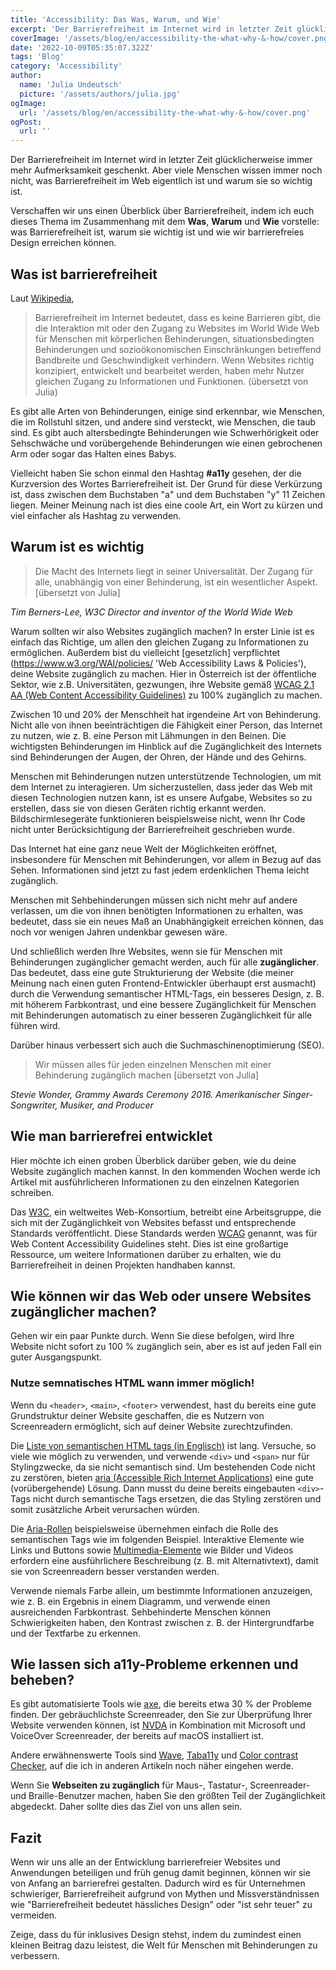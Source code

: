 ```yaml
---
title: 'Accessibility: Das Was, Warum, und Wie'
excerpt: 'Der Barrierefreiheit im Internet wird in letzter Zeit glücklicherweise immer mehr Aufmerksamkeit geschenkt. Aber viele Menschen wissen immer noch nicht, was Barrierefreiheit im Internet eigentlich ist und warum sie so wichtig ist. Verschaffen wir uns einen Überblick über Barrierefreiheit, indem ich euch in dieses Thema einführe ...'
coverImage: '/assets/blog/en/accessibility-the-what-why-&-how/cover.png'
date: '2022-10-09T05:35:07.322Z'
tags: 'Blog'
category: 'Accessibility'
author:
  name: 'Julia Undeutsch'
  picture: '/assets/authors/julia.jpg'
ogImage:
  url: '/assets/blog/en/accessibility-the-what-why-&-how/cover.png'
ogPost:
  url: ''
---
```


Der Barrierefreiheit im Internet wird in letzter Zeit glücklicherweise immer mehr Aufmerksamkeit geschenkt. Aber viele Menschen wissen immer noch nicht, was Barrierefreiheit im Web eigentlich ist und warum sie so wichtig ist.

Verschaffen wir uns einen Überblick über Barrierefreiheit, indem ich euch dieses Thema im Zusammenhang mit dem **Was**, **Warum** und **Wie** vorstelle: was Barrierefreiheit ist, warum sie wichtig ist und wie wir barrierefreies Design erreichen können.

## Was ist barrierefreiheit

Laut [Wikipedia](https://en.wikipedia.org/wiki/Accessibility 'Wikipedia Definition Accessibility'),

> Barrierefreiheit im Internet bedeutet, dass es keine Barrieren gibt, die die Interaktion mit oder den Zugang zu Websites im World Wide Web für Menschen mit körperlichen Behinderungen, situationsbedingten Behinderungen und sozioökonomischen Einschränkungen betreffend Bandbreite und Geschwindigkeit verhindern. Wenn Websites richtig konzipiert, entwickelt und bearbeitet werden, haben mehr Nutzer gleichen Zugang zu Informationen und Funktionen. (übersetzt von Julia)

Es gibt alle Arten von Behinderungen, einige sind erkennbar, wie Menschen, die im Rollstuhl sitzen, und andere sind versteckt, wie Menschen, die taub sind. Es gibt auch altersbedingte Behinderungen wie Schwerhörigkeit oder Sehschwäche und vorübergehende Behinderungen wie einen gebrochenen Arm oder sogar das Halten eines Babys.

Vielleicht haben Sie schon einmal den Hashtag **#a11y** gesehen, der die Kurzversion des Wortes Barrierefreiheit ist. Der Grund für diese Verkürzung ist, dass zwischen dem Buchstaben "a" und dem Buchstaben "y" 11 Zeichen liegen. Meiner Meinung nach ist dies eine coole Art, ein Wort zu kürzen und viel einfacher als Hashtag zu verwenden.

## Warum ist es wichtig

> Die Macht des Internets liegt in seiner Universalität. Der Zugang für alle, unabhängig von einer Behinderung, ist ein wesentlicher Aspekt. [übersetzt von Julia]

_Tim Berners-Lee, W3C Director and inventor of the World Wide Web_

Warum sollten wir also Websites zugänglich machen? In erster Linie ist es einfach das Richtige, um allen den gleichen Zugang zu Informationen zu ermöglichen. Außerdem bist du vielleicht [gesetzlich] verpflichtet (https://www.w3.org/WAI/policies/ 'Web Accessibility Laws & Policies'), deine Website zugänglich zu machen. Hier in Österreich ist der öffentliche Sektor, wie z.B. Universitäten, gezwungen, ihre Website gemäß [WCAG 2.1 AA (Web Content Accessibility Guidelines)](https://www.w3.org/WAI/standards-guidelines/wcag/) zu 100% zugänglich zu machen.

Zwischen 10 und 20% der Menschheit hat irgendeine Art von Behinderung. Nicht alle von ihnen beeinträchtigen die Fähigkeit einer Person, das Internet zu nutzen, wie z. B. eine Person mit Lähmungen in den Beinen. Die wichtigsten Behinderungen im Hinblick auf die Zugänglichkeit des Internets sind Behinderungen der Augen, der Ohren, der Hände und des Gehirns.

Menschen mit Behinderungen nutzen unterstützende Technologien, um mit dem Internet zu interagieren. Um sicherzustellen, dass jeder das Web mit diesen Technologien nutzen kann, ist es unsere Aufgabe, Websites so zu erstellen, dass sie von diesen Geräten richtig erkannt werden. Bildschirmlesegeräte funktionieren beispielsweise nicht, wenn Ihr Code nicht unter Berücksichtigung der Barrierefreiheit geschrieben wurde.

Das Internet hat eine ganz neue Welt der Möglichkeiten eröffnet, insbesondere für Menschen mit Behinderungen, vor allem in Bezug auf das Sehen. Informationen sind jetzt zu fast jedem erdenklichen Thema leicht zugänglich.

Menschen mit Sehbehinderungen müssen sich nicht mehr auf andere verlassen, um die von ihnen benötigten Informationen zu erhalten, was bedeutet, dass sie ein neues Maß an Unabhängigkeit erreichen können, das noch vor wenigen Jahren undenkbar gewesen wäre.

Und schließlich werden Ihre Websites, wenn sie für Menschen mit Behinderungen zugänglicher gemacht werden, auch für alle **zugänglicher**. Das bedeutet, dass eine gute Strukturierung der Website (die meiner Meinung nach einen guten Frontend-Entwickler überhaupt erst ausmacht) durch die Verwendung semantischer HTML-Tags, ein besseres Design, z. B. mit höherem Farbkontrast, und eine bessere Zugänglichkeit für Menschen mit Behinderungen automatisch zu einer besseren Zugänglichkeit für alle führen wird.

Darüber hinaus verbessert sich auch die Suchmaschinenoptimierung (SEO).

> Wir müssen alles für jeden einzelnen Menschen mit einer Behinderung zugänglich machen [übersetzt von Julia]

_Stevie Wonder, Grammy Awards Ceremony 2016. Amerikanischer Singer-Songwriter, Musiker, and Producer_

## Wie man barrierefrei entwicklet

Hier möchte ich einen groben Überblick darüber geben, wie du deine Website zugänglich machen kannst. In den kommenden Wochen werde ich Artikel mit ausführlicheren Informationen zu den einzelnen Kategorien schreiben.

Das [W3C](https://www.w3.org/WAI/), ein weltweites Web-Konsortium, betreibt eine Arbeitsgruppe, die sich mit der Zugänglichkeit von Websites befasst und entsprechende Standards veröffentlicht. Diese Standards werden [WCAG](https://www.w3.org/WAI/standards-guidelines/wcag/) genannt, was für Web Content Accessibility Guidelines steht. Dies ist eine großartige Ressource, um weitere Informationen darüber zu erhalten, wie du Barrierefreiheit in deinen Projekten handhaben kannst.

## Wie können wir das Web oder unsere Websites zugänglicher machen?

Gehen wir ein paar Punkte durch. Wenn Sie diese befolgen, wird Ihre Website nicht sofort zu 100 % zugänglich sein, aber es ist auf jeden Fall ein guter Ausgangspunkt.

### Nutze semnatisches HTML wann immer möglich!

Wenn du `<header>`, `<main>`, `<footer>` verwendest, hast du bereits eine gute Grundstruktur deiner Website geschaffen, die es Nutzern von Screenreadern ermöglicht, sich auf deiner Website zurechtzufinden.

Die [Liste von semantischen HTML tags (in Englisch)](https://developer.mozilla.org/en-US/docs/Glossary/Semantics) ist lang. Versuche, so viele wie möglich zu verwenden, und verwende `<div>` und `<span>` nur für Stylingzwecke, da sie nicht semantisch sind.
Um bestehenden Code nicht zu zerstören, bieten [aria (Accessible Rich Internet Applications)](https://developer.mozilla.org/en-US/docs/Web/Accessibility/ARIA) eine gute (vorübergehende) Lösung. Dann musst du deine bereits eingebauten `<div>`-Tags nicht durch semantische Tags ersetzen, die das Styling zerstören und somit zusätzliche Arbeit verursachen würden.

Die [Aria-Rollen](https://developer.mozilla.org/en-US/docs/Web/Accessibility/ARIA/Roles) beispielsweise übernehmen einfach die Rolle des semantischen Tags wie im folgenden Beispiel. Interaktive Elemente wie Links und Buttons sowie [Multimedia-Elemente](https://developer.mozilla.org/en-US/docs/Web/Media/Formats) wie Bilder und Videos erfordern eine ausführlichere Beschreibung (z. B. mit Alternativtext), damit sie von Screenreadern besser verstanden werden.

Verwende niemals Farbe allein, um bestimmte Informationen anzuzeigen, wie z. B. ein Ergebnis in einem Diagramm, und verwende einen ausreichenden Farbkontrast. Sehbehinderte Menschen können Schwierigkeiten haben, den Kontrast zwischen z. B. der Hintergrundfarbe und der Textfarbe zu erkennen.

## Wie lassen sich a11y-Probleme erkennen und beheben?

Es gibt automatisierte Tools wie [axe](https://www.deque.com/axe/), die bereits etwa 30 % der Probleme finden. Der gebräuchlichste Screenreader, den Sie zur Überprüfung Ihrer Website verwenden können, ist [NVDA](https://www.nvaccess.org/download/) in Kombination mit Microsoft und VoiceOver Screenreader, der bereits auf macOS installiert ist.

Andere erwähnenswerte Tools sind [Wave](https://wave.webaim.org/), [Taba11y](https://chrome.google.com/webstore/detail/taba11y/aocppmckdocdjkphmofnklcjhdidgmga) und [Color contrast Checker](https://webaim.org/resources/contrastchecker/), auf die ich in anderen Artikeln noch näher eingehen werde.

Wenn Sie **Webseiten zu zugänglich** für Maus-, Tastatur-, Screenreader- und Braille-Benutzer machen, haben Sie den größten Teil der Zugänglichkeit abgedeckt. Daher sollte dies das Ziel von uns allen sein.

## Fazit

Wenn wir uns alle an der Entwicklung barrierefreier Websites und Anwendungen beteiligen und früh genug damit beginnen, können wir sie von Anfang an barrierefrei gestalten. Dadurch wird es für Unternehmen schwieriger, Barrierefreiheit aufgrund von Mythen und Missverständnissen wie "Barrierefreiheit bedeutet hässliches Design" oder "ist sehr teuer" zu vermeiden.

Zeige, dass du für inklusives Design stehst, indem du zumindest einen kleinen Beitrag dazu leistest, die Welt für Menschen mit Behinderungen zu verbessern.
